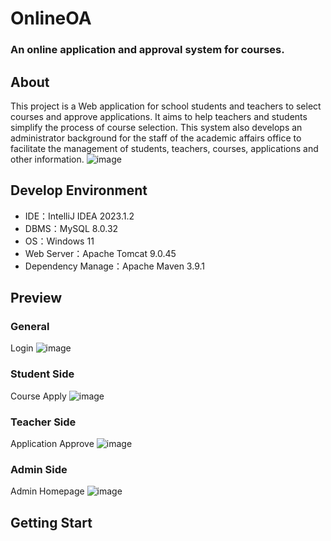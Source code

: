 # OnlineOA
### An online application and approval system for courses.

## About
This project is a Web application for school students and teachers to select courses and approve applications. 
It aims to help teachers and students simplify the process of course selection. 
This system also develops an administrator background for the staff of the academic affairs office to facilitate the management of students, teachers, courses, applications and other information.
![image](https://github.com/NUMS-half/OnlineOA/assets/99391471/31e7fbd3-c368-4c2e-bacd-b43423c79819)

## Develop Environment
- IDE：IntelliJ IDEA 2023.1.2
- DBMS：MySQL 8.0.32
- OS：Windows 11
- Web Server：Apache Tomcat 9.0.45
- Dependency Manage：Apache Maven 3.9.1

## Preview
### General
Login
![image](https://github.com/NUMS-half/OnlineOA/assets/99391471/f6e12456-0b45-4a03-a2f6-45cf463472e6)


### Student Side
Course Apply
![image](https://github.com/NUMS-half/OnlineOA/assets/99391471/fb3a0493-3b78-44c1-92dc-25d112a1082f)


### Teacher Side
Application Approve
![image](https://github.com/NUMS-half/OnlineOA/assets/99391471/11bca0f2-5c25-4f1d-8f7e-af155722e0e7)


### Admin Side
Admin Homepage
![image](https://github.com/NUMS-half/OnlineOA/assets/99391471/5b65500a-48db-4beb-ab8b-282db2fae0e7)


## Getting Start
